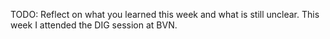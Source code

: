 TODO: Reflect on what you learned this week and what is still unclear.
This week I attended the DIG session at BVN.